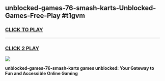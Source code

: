 
## unblocked-games-76-smash-karts-Unblocked-Games-Free-Play #t1gvm
<h3>
<a href="https://us.freeplayer.one?title=unblocked-games-76-smash-karts&ref=9M">CLICK TO PLAY</a></h3>
<hr>

<h3>
<a href="https://us.freeplayer.one?title=unblocked-games-76-smash-karts&ref=9M">CLICK 2 PLAY</a>
  
</h3>

<a href="https://us.freeplayer.one?title=unblocked-games-76-smash-karts&ref=9M"><img src="https://clearcache.store/games.png"></a>


**unblocked-games-76-smash-karts games unblocked: Your Gateway to Fun and Accessible Online Gaming**
